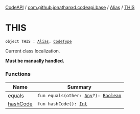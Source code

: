 [CodeAPI](../../../index.md) / [com.github.jonathanxd.codeapi.base](../../index.md) / [Alias](../index.md) / [THIS](.)

# THIS

`object THIS : `[`Alias`](../index.md)`, `[`CodeType`](../../../com.github.jonathanxd.codeapi.type/-code-type/index.md)

Current class localization.

**Must be manually handled.**

### Functions

| Name | Summary |
|---|---|
| [equals](equals.md) | `fun equals(other: `[`Any`](https://kotlinlang.org/api/latest/jvm/stdlib/kotlin/-any/index.html)`?): `[`Boolean`](https://kotlinlang.org/api/latest/jvm/stdlib/kotlin/-boolean/index.html) |
| [hashCode](hash-code.md) | `fun hashCode(): `[`Int`](https://kotlinlang.org/api/latest/jvm/stdlib/kotlin/-int/index.html) |
